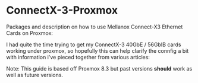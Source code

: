 # ConnectX-3-Proxmox
Packages and description on how to use Mellanox Connect-X3 Ethernet Cards on Proxmox:

I had quite the time trying to get my ConnectX-3 40GbE / 56GbIB cards working under proxmox, so hopefully this can help clarify the connfig a bit with information i've pieced together from various articles:

Note: This guide is based off Proxmox 8.3 but past versions **should** work as well as future versions.

